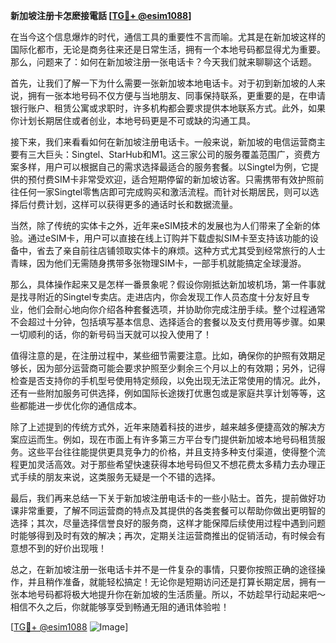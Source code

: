 **新加坡注册卡怎麽接電話 [[TG💪+ @esim1088](https://t.me/s/esim1088)]**

在当今这个信息爆炸的时代，通信工具的重要性不言而喻。尤其是在新加坡这样的国际化都市，无论是商务往来还是日常生活，拥有一个本地号码都显得尤为重要。那么，问题来了：如何在新加坡注册一张电话卡？今天我们就来聊聊这个话题。

首先，让我们了解一下为什么需要一张新加坡本地电话卡。对于初到新加坡的人来说，拥有一张本地号码不仅方便与当地朋友、同事保持联系，更重要的是，在申请银行账户、租赁公寓或求职时，许多机构都会要求提供本地联系方式。此外，如果你计划长期居住或者创业，本地号码更是不可或缺的沟通工具。

接下来，我们来看看如何在新加坡注册电话卡。一般来说，新加坡的电信运营商主要有三大巨头：Singtel、StarHub和M1。这三家公司的服务覆盖范围广，资费方案多样，用户可以根据自己的需求选择最适合的服务套餐。以Singtel为例，它提供的预付费SIM卡非常受欢迎，适合短期停留的新加坡访客。只需携带有效护照前往任何一家Singtel零售店即可完成购买和激活流程。而针对长期居民，则可以选择后付费计划，这样可以获得更多的通话时长和数据流量。

当然，除了传统的实体卡之外，近年来eSIM技术的发展也为人们带来了全新的体验。通过eSIM卡，用户可以直接在线上订购并下载虚拟SIM卡至支持该功能的设备中，省去了亲自前往店铺领取实体卡的麻烦。这种方式尤其受到经常旅行的人士青睐，因为他们无需随身携带多张物理SIM卡，一部手机就能搞定全球漫游。

那么，具体操作起来又是怎样一番景象呢？假设你刚抵达新加坡机场，第一件事就是找寻附近的Singtel专卖店。走进店内，你会发现工作人员态度十分友好且专业，他们会耐心地向你介绍各种套餐选项，并协助你完成注册手续。整个过程通常不会超过十分钟，包括填写基本信息、选择适合的套餐以及支付费用等步骤。如果一切顺利的话，你的新号码当天就可以投入使用了！

值得注意的是，在注册过程中，某些细节需要注意。比如，确保你的护照有效期足够长，因为部分运营商可能会要求护照至少剩余三个月以上的有效期；另外，记得检查是否支持你的手机型号使用特定频段，以免出现无法正常使用的情况。此外，还有一些附加服务可供选择，例如国际长途拨打优惠包或是家庭共享计划等等，这些都能进一步优化你的通信成本。

除了上述提到的传统方式外，近年来随着科技的进步，越来越多便捷高效的解决方案应运而生。例如，现在市面上有许多第三方平台专门提供新加坡本地号码租赁服务。这些平台往往能提供更具竞争力的价格，并且支持多种支付渠道，使得整个流程更加灵活高效。对于那些希望快速获得本地号码但又不想花费太多精力去办理正式手续的朋友来说，这类服务无疑是一个不错的选择。

最后，我们再来总结一下关于新加坡注册电话卡的一些小贴士。首先，提前做好功课非常重要，了解不同运营商的特点及其提供的各类套餐可以帮助你做出更明智的选择；其次，尽量选择信誉良好的服务商，这样才能保障后续使用过程中遇到问题时能够得到及时有效的解决；再次，定期关注运营商推出的促销活动，有时候会有意想不到的好价出现哦！

总之，在新加坡注册一张电话卡并不是一件复杂的事情，只要你按照正确的途径操作，并且稍作准备，就能轻松搞定！无论你是短期访问还是打算长期定居，拥有一张本地号码都将极大地提升你在新加坡的生活质量。所以，不妨趁早行动起来吧～相信不久之后，你就能够享受到畅通无阻的通讯体验啦！

[[TG💪+ @esim1088](https://t.me/s/esim1088) ![Image](https://i.postimg.cc/4NQfJmqS/Snipaste-2025-05-13-00-14-12.png)]